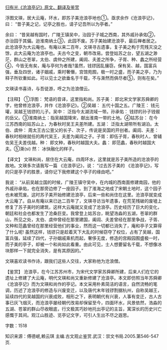 [归有光《沧浪亭记》原文、翻译及鉴赏](https://www.vrrw.net/wx/14156.html)

浮图文瑛，居大云庵，环水，即苏子美沧浪亭地也①。亟求余作《沧浪亭记》，曰： “昔子美之记，记亭之胜也，请子记吾所以为亭者。”

余曰： “昔吴越有国时，广陵王镇吴中，治园于子城之西南，其外戚孙承佑②，亦治园于其偏。迨淮南纳土③，此园不废。苏子美始建沧浪亭，最后禅者居之。此沧浪亭为大云庵也。有庵以来二百年，文瑛寻古遗事，复子美之构于荒残灭没之馀，此大云庵为沧浪亭也。夫古今之变，朝市改易。尝登姑苏之台，望五湖之渺茫，群山之苍翠，太伯、虞仲之所建，阖闾、夫差之所争，子胥、种、蠡之所经营④，今皆无有矣，庵与亭何为者哉?虽然，钱镠因乱攘窃，保有吴、越，国富兵强，垂及四世，诸子姻戚，乘时奢僭，宫馆苑囿，极一时之盛，而子美之亭，乃为释子所钦重如此。可以见士之欲垂名于千载，不与澌然而俱尽者⑤，则有在矣。”

文瑛读书喜诗，与吾徒游，呼之为沧浪僧云。



【注释】 ①浮图： 梵语的音译，这里指和尚。苏子美： 即北宋文学家苏舜卿的字，他曾修沧浪亭，并作《沧浪亭记》。②吴越： 五代十国之五。广陵王： 钱元瓘，吴越王钱镠的儿子。吴中： 泛指今太湖流域一带。孙承佑： 钱镠的孙子钱俶的岳父。③淮南纳土：指吴越国降宋，献出淮南一带的土地。④姑苏台： 在今江苏西南的姑苏山上，为春秋时吴王夫差所建。五湖： 泛指太湖带所有湖泊。太伯、虞仲： 周太王古公亶父的长子、次子，传说是吴国的开创者。阖闾、夫差： 春秋时相继就任的两代吴王，夫差为阖闾之子。子胥：即伍子胥，春秋时人，曾辅佐吴王夫差伐越。种： 即文种，春秋时越国大夫。蠡： 即范蠡，春秋时越国大夫。⑤澌(si) 然： 冰快融化的样子。

【译文】 文瑛和尚，居住在大云庵，四周环水，这里就是苏子美所造的沧浪亭的故地。文瑛多次请我写一篇 《沧浪亭记》，说： “过去苏子美的 《沧浪亭记》，写的只是亭子的胜景，请你记下我修建这个亭子的缘由吧。”

我说： “从前吴越立国的时候，广陵王镇守吴中，在内城的西南面修建南园，他的外戚孙承佑，也在那旁边修了一座园子。到了淮海之地成了宋朝土地时，这个园子也未被荒废。这时苏子美开始修建沧浪亭，后来一些和尚住在这里。沧浪亭就变成大云庵了。自从有庵以来已达二百年了，文瑛寻访当年遗事，在荒芜残破的废墟上修复了苏子美时的建筑，这样大云庵就又变成了沧浪亭。历史经历了巨大的变化，朝廷和社会也都发生了沧桑巨变。我曾登上姑苏台，眺望浩淼的五湖，苍翠的群山，所见之处，太伯、虞仲曾经在那里建国，阖闾、夫差曾经在那里争战，子胥、文种和范蠡曾经在那里经营他们的事业，然而这一切都已消失了，庵和亭子又算得了什么呢! 虽然这样，钱镠只是趁着天下大乱的时候窃夺了权位，占有了吴越，国富兵强，延续了四代，子孙姻戚乘机而起，奢侈无度，修造的宫殿园囿盛极一时，而子美的亭子，却被一个和尚如此看重。由此可见，士人想要留名千载，不想像冰块那样一下就完全消失，是有其原因的。”

文瑛喜欢读书作诗，跟我们这些人交往，大家称他为沧浪僧。

【鉴赏】 沧浪亭，在今江苏苏州市，为宋代文学家苏舜卿所建，后来人们在它的遗址上修建了大云庵，明代文瑛和尚又重新修建了沧浪亭。本文即仿照当年苏舜卿《沧浪亭记》而为文瑛和尚作的亭记。本文采用朴素简洁的语言，自然流畅的笔调，历述了沧浪亭的修造与兴废变迁，以及唐代末年钱镠割据杭州，自称吴越王，延续四代的吴越国的兴衰成败，相形之下，表明朝代有兴衰，人事有变迁，古人古事已灰飞烟灭，而沧浪亭屡经朝代改易却保留至今，四面环水，风景依然，浩淼的五湖、苍翠的群山尽收眼底，行文极其巧妙地托出亭记的主旨，寓深长的历史兴亡感慨于其间。观江山胜迹、览亭记文字，可引人生出不尽之遐思。

字数：1518

知识来源：傅德岷,赖云琪 主编.古文观止鉴赏.武汉：崇文书局.2005.第546-547页.

